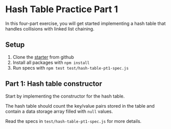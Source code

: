 # Hash Table Practice Part 1

In this four-part exercise, you will get started implementing a hash table
that handles collisions with linked list chaining.

## Setup

1. Clone the [starter] from github
2. Install all packages with `npm install`
3. Run specs with `npm test test/hash-table-pt1-spec.js`

## Part 1: Hash table constructor

Start by implementing the constructor for the hash table.

The hash table should count the key/value pairs stored in the table and
contain a data storage array filled with `null` values.

Read the specs in `test/hash-table-pt1-spec.js` for more details.

[starter]: https://github.com/appacademy-starters/hash-tables-practice
